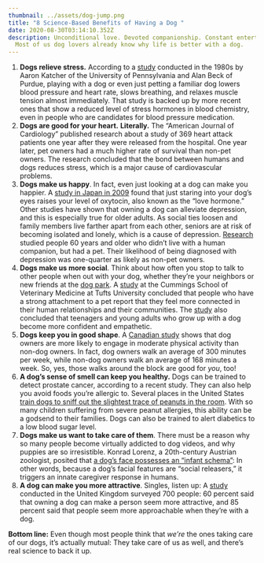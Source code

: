 ```yaml
---
thumbnail: ../assets/dog-jump.png
title: "8 Science-Based Benefits of Having a Dog "
date: 2020-08-30T03:14:10.352Z
description: Unconditional love. Devoted companionship. Constant entertainment.
  Most of us dog lovers already know why life is better with a dog.
---
```



1. **Dogs relieve stress.** According to a [study](https://www.psychologytoday.com/blog/canine-corner/200906/health-and-psychological-benefits-bonding-pet-dog) conducted in the 1980s by Aaron Katcher of the University of Pennsylvania and Alan Beck of Purdue, playing with a dog or even just petting a familiar dog lowers blood pressure and heart rate, slows breathing, and relaxes muscle tension almost immediately. That study is backed up by more recent ones that show a reduced level of stress hormones in blood chemistry, even in people who are candidates for blood pressure medication.
2. **Dogs are good for your heart.** **Literally.** The “American Journal of Cardiology” published research about a study of 369 heart attack patients one year after they were released from the hospital. One year later, pet owners had a much higher rate of survival than non-pet owners. The research concluded that the bond between humans and dogs reduces stress, which is a major cause of cardiovascular problems.
3. **Dogs make us happy**. In fact, even just looking at a dog can make you happier. A [study in Japan in 2009](https://www.ncbi.nlm.nih.gov/pubmed/19124024) found that just staring into your dog’s eyes raises your level of oxytocin, also known as the “love hormone.” Other studies have shown that owning a dog can alleviate depression, and this is especially true for older adults. As social ties loosen and family members live farther apart from each other, seniors are at risk of becoming isolated and lonely, which is a cause of depression. [Research](https://www.psychologytoday.com/blog/canine-corner/200906/health-and-psychological-benefits-bonding-pet-dog) studied people 60 years and older who didn’t live with a human companion, but had a pet. Their likelihood of being diagnosed with depression was one-quarter as likely as non-pet owners.
4. **Dogs make us more social**. Think about how often you stop to talk to other people when out with your dog, whether they’re your neighbors or new friends at the [dog park](https://www.akc.org/content/dog-care/articles/dog-park-courtesy/). A [study](http://www.tandfonline.com/doi/abs/10.1080/10888691.2014.864205?journalCode=hads20) at the Cummings School of Veterinary Medicine at Tufts University concluded that people who have a strong attachment to a pet report that they feel more connected in their human relationships and their communities. The [study](https://www.psychologytoday.com/blog/canine-corner/200906/health-and-psychological-benefits-bonding-pet-dog) also concluded that teenagers and young adults who grow up with a dog become more confident and empathetic.
5. **Dogs keep you in good shape**. A [Canadian study](https://www.ncbi.nlm.nih.gov/pubmed/16459211) shows that dog owners are more likely to engage in moderate physical activity than non-dog owners. In fact, dog owners walk an average of 300 minutes per week, while non-dog owners walk an average of 168 minutes a week. So, yes, those walks around the block are good for *you*, too!
6. **A dog’s sense of smell can keep you healthy.** Dogs can be trained to detect prostate cancer, according to a recent study. They can also help you avoid foods you’re allergic to. Several places in the United States [train dogs to sniff out the slightest trace of peanuts in the room](https://www.livescience.com/35463-seven-surprising-health-benefits-dog-ownership-110209.html). With so many children suffering from severe peanut allergies, this ability can be a godsend to their families. Dogs can also be trained to alert diabetics to a low blood sugar level.
7. **Dogs make us want to take care of them**. There must be a reason why so many people become virtually addicted to dog videos, and why puppies are so irresistible. Konrad Lorenz, a 20th-century Austrian zoologist, posited that [a dog’s face possesses an “infant schema”](http://www.huffingtonpost.com/2014/02/03/dog-health-benefits_n_4683351.html): In other words, because a dog’s facial features are “social releasers,” it triggers an innate caregiver response in humans.
8. **A dog can make you more attractive**. Singles, listen up: A [study](http://www.dognews.co.uk/proof-owning-a-dog-makes-you-more-attractive-to-opposite-sex/) conducted in the United Kingdom surveyed 700 people: 60 percent said that owning a dog can make a person seem more attractive, and 85 percent said that people seem more approachable when they’re with a dog.

**Bottom line:** Even though most people think that *we’re* the ones taking care of our dogs, it’s actually mutual: They take care of us as well, and there’s real science to back it up.